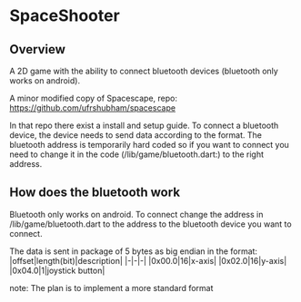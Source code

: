 # SpaceShooter

## Overview

A 2D game with the ability to connect bluetooth devices (bluetooth only works on android).

A minor modified copy of Spacescape, repo: https://github.com/ufrshubham/spacescape

In that repo there exist a install and setup guide. To connect a bluetooth device, the device needs to send data according to the format.
The bluetooth address is temporarily hard coded so if you want to connect you need to change it in the code (/lib/game/bluetooth.dart:) to the right address.

## How does the bluetooth work

Bluetooth only works on android. To connect change the address in /lib/game/bluetooth.dart to the address to the bluetooth device you want to connect.

The data is sent in package of 5 bytes as big endian in the format:
|offset|length(bit)|description|
|-|-|-|
|0x00.0|16|x-axis|
|0x02.0|16|y-axis|
|0x04.0|1|joystick button|

note: The plan is to implement a more standard format
